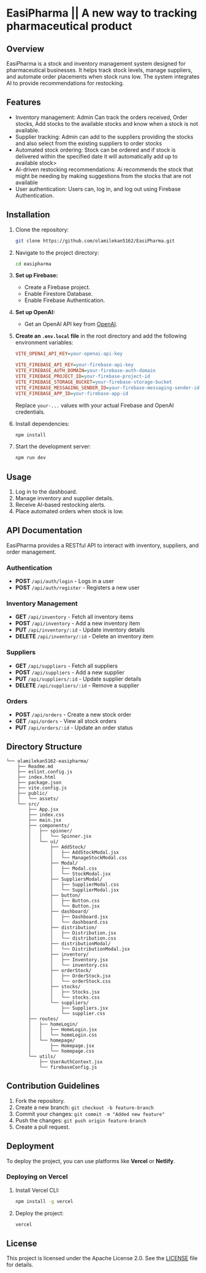 # EasiPharma || A new way to tracking pharmaceutical product 

## Overview
EasiPharma is a stock and inventory management system designed for pharmaceutical businesses. It helps track stock levels, manage suppliers, and automate order placements when stock runs low. The system integrates AI to provide recommendations for restocking.

## Features
- Inventory management: Admin Can track the orders received, Order stocks, Add stocks to the available stocks and know when a stock is not available.
- Supplier tracking: Admin can add to the suppliers providing the stocks and also select from the existing suppliers to order stocks
- Automated stock ordering: Stock can be ordered and if stock is delivered within the specified date it will automatically add up to available stock>
- AI-driven restocking recommendations: Ai recommends the stock that might be needing by making suggestions from the stocks that are not available
- User authentication: Users can, log in, and log out using Firebase Authentication.

## Installation
1. Clone the repository:
   ```sh
   git clone https://github.com/olamilekan5162/EasiPharma.git
   ```
2. Navigate to the project directory:
   ```sh
   cd easipharma
   ```
3. **Set up Firebase:**  
   - Create a Firebase project.  
   - Enable Firestore Database.  
   - Enable Firebase Authentication.  

4. **Set up OpenAI:**  
   - Get an OpenAI API key from [OpenAI](https://openai.com/).  

5. **Create an `.env.local` file** in the root directory and add the following environment variables:  

   ```ini
   VITE_OPENAI_API_KEY=your-openai-api-key

   VITE_FIREBASE_API_KEY=your-firebase-api-key
   VITE_FIREBASE_AUTH_DOMAIN=your-firebase-auth-domain
   VITE_FIREBASE_PROJECT_ID=your-firebase-project-id
   VITE_FIREBASE_STORAGE_BUCKET=your-firebase-storage-bucket
   VITE_FIREBASE_MESSAGING_SENDER_ID=your-firebase-messaging-sender-id
   VITE_FIREBASE_APP_ID=your-firebase-app-id
   ```  

   Replace `your-...` values with your actual Firebase and OpenAI credentials.  
6. Install dependencies:
   ```sh
   npm install
   ```
7. Start the development server:
   ```sh
   npm run dev
   ```

## Usage
1. Log in to the dashboard.
2. Manage inventory and supplier details.
3. Receive AI-based restocking alerts.
4. Place automated orders when stock is low.

## API Documentation
EasiPharma provides a RESTful API to interact with inventory, suppliers, and order management.

### Authentication
- **POST** `/api/auth/login` - Logs in a user
- **POST** `/api/auth/register` - Registers a new user

### Inventory Management
- **GET** `/api/inventory` - Fetch all inventory items
- **POST** `/api/inventory` - Add a new inventory item
- **PUT** `/api/inventory/:id` - Update inventory details
- **DELETE** `/api/inventory/:id` - Delete an inventory item

### Suppliers
- **GET** `/api/suppliers` - Fetch all suppliers
- **POST** `/api/suppliers` - Add a new supplier
- **PUT** `/api/suppliers/:id` - Update supplier details
- **DELETE** `/api/suppliers/:id` - Remove a supplier

### Orders
- **POST** `/api/orders` - Create a new stock order
- **GET** `/api/orders` - View all stock orders
- **PUT** `/api/orders/:id` - Update an order status

## Directory Structure
```
└── olamilekan5162-easipharma/
    ├── Readme.md
    ├── eslint.config.js
    ├── index.html
    ├── package.json
    ├── vite.config.js
    ├── public/
    │   └── assets/
    └── src/
        ├── App.jsx
        ├── index.css
        ├── main.jsx
        ├── components/
        │   ├── spinner/
        │   │   └── Spinner.jsx
        │   └── ui/
        │       ├── AddStock/
        │       │   ├── AddStockModal.jsx
        │       │   └── ManageStockModal.css
        │       ├── Modal/
        │       │   ├── Modal.css
        │       │   └── StockModal.jsx
        │       ├── SuppliersModal/
        │       │   ├── SupplierModal.css
        │       │   └── SupplierModal.jsx
        │       ├── button/
        │       │   ├── Button.css
        │       │   └── Button.jsx
        │       ├── dashboard/
        │       │   ├── Dashboard.jsx
        │       │   └── dashboard.css
        │       ├── distribution/
        │       │   ├── Distribution.jsx
        │       │   └── distribution.css
        │       ├── distributionModal/
        │       │   └── DistributionModal.jsx
        │       ├── inventory/
        │       │   ├── Inventory.jsx
        │       │   └── inventory.css
        │       ├── orderStock/
        │       │   ├── OrderStock.jsx
        │       │   └── orderStock.css
        │       ├── stocks/
        │       │   ├── Stocks.jsx
        │       │   └── stocks.css
        │       └── suppliers/
        │           ├── Suppliers.jsx
        │           └── supplier.css
        ├── routes/
        │   ├── homeLogin/
        │   │   ├── HomeLogin.jsx
        │   │   └── homeLogin.css
        │   └── homepage/
        │       ├── Homepage.jsx
        │       └── homepage.css
        └── utils/
            ├── UserAuthContext.jsx
            └── firebaseConfig.js
```

## Contribution Guidelines
1. Fork the repository.
2. Create a new branch: `git checkout -b feature-branch`
3. Commit your changes: `git commit -m "Added new feature"`
4. Push the changes: `git push origin feature-branch`
5. Create a pull request.

## Deployment
To deploy the project, you can use platforms like **Vercel** or **Netlify**.

### Deploying on Vercel
1. Install Vercel CLI:
   ```sh
   npm install -g vercel
   ```
2. Deploy the project:
   ```sh
   vercel
   ```

## License
This project is licensed under the Apache License 2.0. See the [LICENSE](LICENSE) file for details.
